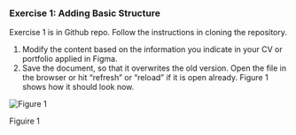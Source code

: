 ### Exercise 1: Adding Basic Structure

Exercise 1 is in Github repo. Follow the instructions in cloning the repository.
1. Modify the content based on the information you indicate in your CV or portfolio applied in Figma.
2. Save the document, so that it overwrites the old version. Open the file in the browser or hit “refresh” or “reload” if it is open already. Figure 1  shows how it should look now.

![Figure 1](/exercise1.png)


Figuire 1
